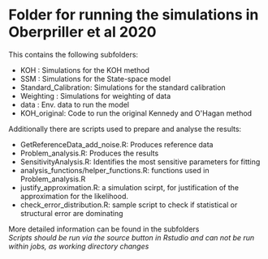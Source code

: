 # Folder for running the simulations in Oberpriller et al 2020

This contains the following subfolders: 
+ KOH : Simulations for the KOH method 
+ SSM : Simulations for the State-space model 
+ Standard_Calibration: Simulations for the standard calibration
+ Weighting  : Simulations for weighting of data 
+ data : Env. data to run the model
+ KOH_original: Code to run the original Kennedy and O'Hagan method 

Additionally there are scripts used to prepare and analyse the results:

- GetReferenceData_add_noise.R: Produces reference data 
- Problem_analysis.R: Produces the results 
- SensitivityAnalysis.R: Identifies the most sensitive parameters for fitting 
- analysis_functions/helper_functions.R: functions used in Problem_analysis.R 
- justify_approximation.R: a simulation scirpt, for justification of the approximation for the likelihood. 
- check_error_distribution.R: sample script to check if statistical or structural error are dominating

More detailed information can be found in the subfolders  <br>
*Scripts should be run via the source button in Rstudio and can not be run within jobs, as working directory changes*

